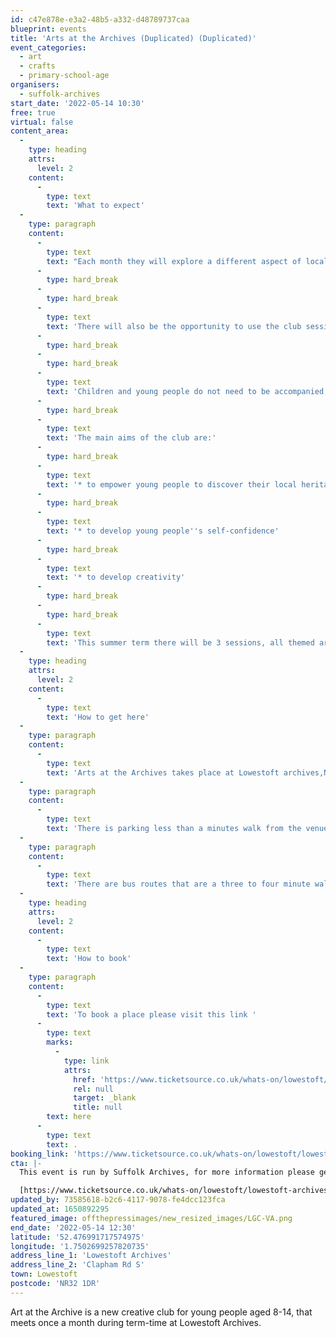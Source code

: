 ```yaml
---
id: c47e878e-e3a2-48b5-a332-d48789737caa
blueprint: events
title: 'Arts at the Archives (Duplicated) (Duplicated)'
event_categories:
  - art
  - crafts
  - primary-school-age
organisers:
  - suffolk-archives
start_date: '2022-05-14 10:30'
free: true
virtual: false
content_area:
  -
    type: heading
    attrs:
      level: 2
    content:
      -
        type: text
        text: 'What to expect'
  -
    type: paragraph
    content:
      -
        type: text
        text: "Each month they will explore a different aspect of local heritage, then get inspired to design, make or create something!\_"
      -
        type: hard_break
      -
        type: hard_break
      -
        type: text
        text: 'There will also be the opportunity to use the club sessions to work towards an Arts Award at ‘Discover’ level.'
      -
        type: hard_break
      -
        type: hard_break
      -
        type: text
        text: 'Children and young people do not need to be accompanied, but adults are welcome to stay to support a young person.'
      -
        type: hard_break
      -
        type: text
        text: 'The main aims of the club are:'
      -
        type: hard_break
      -
        type: text
        text: '* to empower young people to discover their local heritage for themselves'
      -
        type: hard_break
      -
        type: text
        text: '* to develop young people''s self-confidence'
      -
        type: hard_break
      -
        type: text
        text: '* to develop creativity'
      -
        type: hard_break
      -
        type: hard_break
      -
        type: text
        text: 'This summer term there will be 3 sessions, all themed around ‘seaside’.'
  -
    type: heading
    attrs:
      level: 2
    content:
      -
        type: text
        text: 'How to get here'
  -
    type: paragraph
    content:
      -
        type: text
        text: 'Arts at the Archives takes place at Lowestoft archives,NR32 1DR.'
  -
    type: paragraph
    content:
      -
        type: text
        text: 'There is parking less than a minutes walk from the venue.'
  -
    type: paragraph
    content:
      -
        type: text
        text: 'There are bus routes that are a three to four minute walk from the venue.'
  -
    type: heading
    attrs:
      level: 2
    content:
      -
        type: text
        text: 'How to book'
  -
    type: paragraph
    content:
      -
        type: text
        text: 'To book a place please visit this link '
      -
        type: text
        marks:
          -
            type: link
            attrs:
              href: 'https://www.ticketsource.co.uk/whats-on/lowestoft/lowestoft-archives/arts-at-the-archives/2022-05-14/10:30/t-nokkjdx'
              rel: null
              target: _blank
              title: null
        text: here
      -
        type: text
        text: .
booking_link: 'https://www.ticketsource.co.uk/whats-on/lowestoft/lowestoft-archives/arts-at-the-archives/2022-05-14/10:30/t-nokkjdx'
cta: |-
  This event is run by Suffolk Archives, for more information please get in touch via:

  [https://www.ticketsource.co.uk/whats-on/lowestoft/lowestoft-archives/arts-at-the-archives/2022-05-14/10:30/t-nokkjdx](https://www.ticketsource.co.uk/whats-on/lowestoft/lowestoft-archives/arts-at-the-archives/2022-05-14/10:30/t-nokkjdx)
updated_by: 73585618-b2c6-4117-9078-fe4dcc123fca
updated_at: 1650892295
featured_image: offthepressimages/new_resized_images/LGC-VA.png
end_date: '2022-05-14 12:30'
latitude: '52.476991717574975'
longitude: '1.7502699257820735'
address_line_1: 'Lowestoft Archives'
address_line_2: 'Clapham Rd S'
town: Lowestoft
postcode: 'NR32 1DR'
---
```

Art at the Archive is a new creative club for young people aged 8-14, that meets once a month during term-time at Lowestoft Archives.